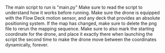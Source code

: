 The main script to run is "main.py"
Make sure to read the script to understand how it works before running.
Make sure the drone is equipped with the Flow Deck motion sensor, and any deck that provides an absolute positioning system.
If the map has changed, make sure to delete the png file to rerun the mapping sequence. Make sure to also mark the starting coordinate for the drone, and place it exactly there when launching the script the second time to make the drone move between the coordinates dynamically, forever.
